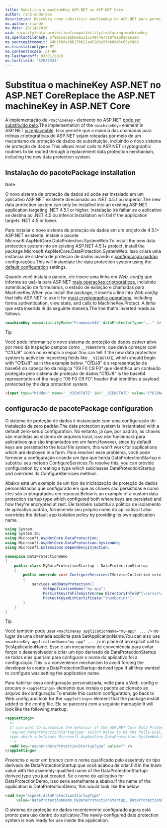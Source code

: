 ```yaml
---
title: Substitua o machineKey ASP.NET no ASP.NET Core
author: rick-anderson
description: Descubra como substituir machineKey no ASP.NET para permitir o uso de um sistema de proteção de dados novos e mais seguro.
ms.author: riande
ms.date: 10/14/2016
uid: security/data-protection/compatibility/replacing-machinekey
ms.openlocfilehash: 5f9e5cec02b66e1315548c4e7c18fe168ad161eb
ms.sourcegitcommit: 24b1f6decbb17bb22a45166e5fdb0845c65af498
ms.translationtype: MT
ms.contentlocale: pt-BR
ms.lasthandoff: 03/01/2019
ms.locfileid: "57037333"
---
```

# <a name="replace-the-aspnet-machinekey-in-aspnet-core"></a><span data-ttu-id="df828-103">Substitua o machineKey ASP.NET no ASP.NET Core</span><span class="sxs-lookup"><span data-stu-id="df828-103">Replace the ASP.NET machineKey in ASP.NET Core</span></span>

<a name="compatibility-replacing-machinekey"></a>

<span data-ttu-id="df828-104">A implementação de `<machineKey>` elemento no ASP.NET [pode ser substituído pelo](https://blogs.msdn.microsoft.com/webdev/2012/10/23/cryptographic-improvements-in-asp-net-4-5-pt-2/).</span><span class="sxs-lookup"><span data-stu-id="df828-104">The implementation of the `<machineKey>` element in ASP.NET [is replaceable](https://blogs.msdn.microsoft.com/webdev/2012/10/23/cryptographic-improvements-in-asp-net-4-5-pt-2/).</span></span> <span data-ttu-id="df828-105">Isso permite que a maioria das chamadas para rotinas criptográficas do ASP.NET sejam roteadas por meio de um mecanismo de proteção de dados de substituição, incluindo o novo sistema de proteção de dados.</span><span class="sxs-lookup"><span data-stu-id="df828-105">This allows most calls to ASP.NET cryptographic routines to be routed through a replacement data protection mechanism, including the new data protection system.</span></span>

## <a name="package-installation"></a><span data-ttu-id="df828-106">Instalação do pacote</span><span class="sxs-lookup"><span data-stu-id="df828-106">Package installation</span></span>

> [!NOTE]
> <span data-ttu-id="df828-107">O novo sistema de proteção de dados só pode ser instalado em um aplicativo ASP.NET existente direcionado ao .NET 4.5.1 ou superior.</span><span class="sxs-lookup"><span data-stu-id="df828-107">The new data protection system can only be installed into an existing ASP.NET application targeting .NET 4.5.1 or higher.</span></span> <span data-ttu-id="df828-108">Instalação irá falhar se o aplicativo se destina ao .NET 4.5 ou inferior.</span><span class="sxs-lookup"><span data-stu-id="df828-108">Installation will fail if the application targets .NET 4.5 or lower.</span></span>

<span data-ttu-id="df828-109">Para instalar o novo sistema de proteção de dados em um projeto de 4.5.1+ ASP.NET existente, instale o pacote Microsoft.AspNetCore.DataProtection.SystemWeb.</span><span class="sxs-lookup"><span data-stu-id="df828-109">To install the new data protection system into an existing ASP.NET 4.5.1+ project, install the package Microsoft.AspNetCore.DataProtection.SystemWeb.</span></span> <span data-ttu-id="df828-110">Isso criará uma instância de sistema de proteção de dados usando o [configuração padrão](xref:security/data-protection/configuration/default-settings) configurações.</span><span class="sxs-lookup"><span data-stu-id="df828-110">This will instantiate the data protection system using the [default configuration](xref:security/data-protection/configuration/default-settings) settings.</span></span>

<span data-ttu-id="df828-111">Quando você instala o pacote, ele insere uma linha em *Web. config* que informa ao usá-la para ASP.NET [mais operações criptográficas](https://blogs.msdn.microsoft.com/webdev/2012/10/23/cryptographic-improvements-in-asp-net-4-5-pt-2/), incluindo autenticação de formulários, o estado de exibição e chamadas para MachineKey.</span><span class="sxs-lookup"><span data-stu-id="df828-111">When you install the package, it inserts a line into *Web.config* that tells ASP.NET to use it for [most cryptographic operations](https://blogs.msdn.microsoft.com/webdev/2012/10/23/cryptographic-improvements-in-asp-net-4-5-pt-2/), including forms authentication, view state, and calls to MachineKey.Protect.</span></span> <span data-ttu-id="df828-112">A linha que está inserida lê da seguinte maneira.</span><span class="sxs-lookup"><span data-stu-id="df828-112">The line that's inserted reads as follows.</span></span>

```xml
<machineKey compatibilityMode="Framework45" dataProtectorType="..." />
```

>[!TIP]
> <span data-ttu-id="df828-113">Você pode informar se o novo sistema de proteção de dados estiver ativo por meio da inspeção campos como `__VIEWSTATE`, que deve começar com "CfDJ8" como no exemplo a seguir.</span><span class="sxs-lookup"><span data-stu-id="df828-113">You can tell if the new data protection system is active by inspecting fields like `__VIEWSTATE`, which should begin with "CfDJ8" as in the example below.</span></span> <span data-ttu-id="df828-114">"CfDJ8" é a representação de base64 do cabeçalho da mágica "09 F0 C9 F0" que identifica um conteúdo protegido pelo sistema de proteção de dados.</span><span class="sxs-lookup"><span data-stu-id="df828-114">"CfDJ8" is the base64 representation of the magic "09 F0 C9 F0" header that identifies a payload protected by the data protection system.</span></span>

```html
<input type="hidden" name="__VIEWSTATE" id="__VIEWSTATE" value="CfDJ8AWPr2EQPTBGs3L2GCZOpk..." />
```

## <a name="package-configuration"></a><span data-ttu-id="df828-115">configuração de pacote</span><span class="sxs-lookup"><span data-stu-id="df828-115">Package configuration</span></span>

<span data-ttu-id="df828-116">O sistema de proteção de dados é instanciado com uma configuração de instalação de zero padrão.</span><span class="sxs-lookup"><span data-stu-id="df828-116">The data protection system is instantiated with a default zero-setup configuration.</span></span> <span data-ttu-id="df828-117">No entanto, já que, por padrão, as chaves são mantidas ao sistema de arquivos local, isso não funcionará para aplicativos que são implantados em um farm.</span><span class="sxs-lookup"><span data-stu-id="df828-117">However, since by default keys are persisted to the local file system, this won't work for applications which are deployed in a farm.</span></span> <span data-ttu-id="df828-118">Para resolver esse problema, você pode fornecer a configuração criando um tipo que herda DataProtectionStartup e substitui seu método ConfigureServices.</span><span class="sxs-lookup"><span data-stu-id="df828-118">To resolve this, you can provide configuration by creating a type which subclasses DataProtectionStartup and overrides its ConfigureServices method.</span></span>

<span data-ttu-id="df828-119">Abaixo está um exemplo de um tipo de inicialização de proteção de dados personalizados que configurado em que as chaves são persistidas e como eles são criptografados em repouso.</span><span class="sxs-lookup"><span data-stu-id="df828-119">Below is an example of a custom data protection startup type which configured both where keys are persisted and how they're encrypted at rest.</span></span> <span data-ttu-id="df828-120">Ele também substitui a política de isolamento de aplicativo padrão, fornecendo seu próprio nome do aplicativo.</span><span class="sxs-lookup"><span data-stu-id="df828-120">It also overrides the default app isolation policy by providing its own application name.</span></span>

```csharp
using System;
using System.IO;
using Microsoft.AspNetCore.DataProtection;
using Microsoft.AspNetCore.DataProtection.SystemWeb;
using Microsoft.Extensions.DependencyInjection;

namespace DataProtectionDemo
{
    public class MyDataProtectionStartup : DataProtectionStartup
    {
        public override void ConfigureServices(IServiceCollection services)
        {
            services.AddDataProtection()
                .SetApplicationName("my-app")
                .PersistKeysToFileSystem(new DirectoryInfo(@"\\server\share\myapp-keys\"))
                .ProtectKeysWithCertificate("thumbprint");
        }
    }
}
```

>[!TIP]
> <span data-ttu-id="df828-121">Você também pode usar `<machineKey applicationName="my-app" ... />` no lugar de uma chamada explícita para SetApplicationName.</span><span class="sxs-lookup"><span data-stu-id="df828-121">You can also use `<machineKey applicationName="my-app" ... />` in place of an explicit call to SetApplicationName.</span></span> <span data-ttu-id="df828-122">Esse é um mecanismo de conveniência para evitar forçar o desenvolvedor a criar um tipo derivado de DataProtectionStartup se todos eles queriam para configurar o nome do aplicativo foi a configuração.</span><span class="sxs-lookup"><span data-stu-id="df828-122">This is a convenience mechanism to avoid forcing the developer to create a DataProtectionStartup-derived type if all they wanted to configure was setting the application name.</span></span>

<span data-ttu-id="df828-123">Para habilitar essa configuração personalizada, volte para a Web. config e procure o `<appSettings>` elemento que instala o pacote adicionado ao arquivo de configuração.</span><span class="sxs-lookup"><span data-stu-id="df828-123">To enable this custom configuration, go back to Web.config and look for the `<appSettings>` element that the package install added to the config file.</span></span> <span data-ttu-id="df828-124">Ele se parecerá com a seguinte marcação:</span><span class="sxs-lookup"><span data-stu-id="df828-124">It will look like the following markup:</span></span>

```xml
<appSettings>
  <!--
  If you want to customize the behavior of the ASP.NET Core Data Protection stack, set the
  "aspnet:dataProtectionStartupType" switch below to be the fully-qualified name of a
  type which subclasses Microsoft.AspNetCore.DataProtection.SystemWeb.DataProtectionStartup.
  -->
  <add key="aspnet:dataProtectionStartupType" value="" />
</appSettings>
```

<span data-ttu-id="df828-125">Preencha o valor em branco com o nome qualificado pelo assembly do tipo derivado de DataProtectionStartup que você acabou de criar.</span><span class="sxs-lookup"><span data-stu-id="df828-125">Fill in the blank value with the assembly-qualified name of the DataProtectionStartup-derived type you just created.</span></span> <span data-ttu-id="df828-126">Se o nome do aplicativo for DataProtectionDemo, isso seria semelhante a abaixo.</span><span class="sxs-lookup"><span data-stu-id="df828-126">If the name of the application is DataProtectionDemo, this would look like the below.</span></span>

```xml
<add key="aspnet:dataProtectionStartupType"
     value="DataProtectionDemo.MyDataProtectionStartup, DataProtectionDemo" />
```

<span data-ttu-id="df828-127">O sistema de proteção de dados recentemente configurado agora está pronto para uso dentro do aplicativo.</span><span class="sxs-lookup"><span data-stu-id="df828-127">The newly-configured data protection system is now ready for use inside the application.</span></span>
